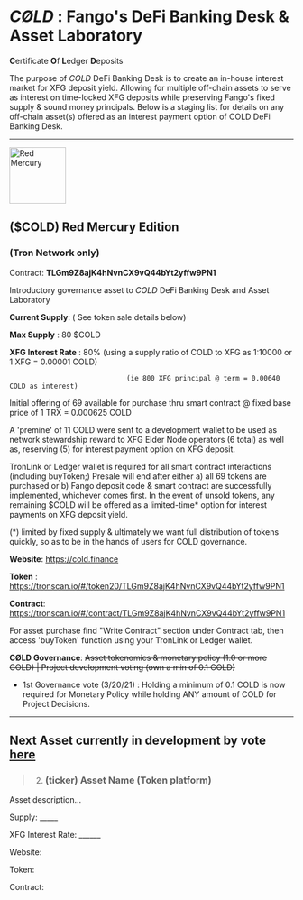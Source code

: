 
# *CØLD* : Fango's DeFi Banking Desk & Asset Laboratory

 **C**ertificate **O**f **L**edger **D**eposits
 
 The purpose of *COLD* DeFi Banking Desk is to create an in-house interest market for XFG deposit yield.
 Allowing for multiple off-chain assets to serve as interest on time-locked XFG deposits while preserving Fango's fixed supply & sound money principals.
 Below is a staging list for details on any off-chain asset(s) offered as an interest payment option of COLD DeFi Banking Desk.
 
-----------------------------------------------------------

<img height="100px" width="100px" title="Red Mercury" src="https://raw.githubusercontent.com/FandomGold/COLD/9dc01d924ff9712a56d489db825ae6e8449fc2ba/B5F889A6-92A8-4A13-BD7B-0514983310EB.jpeg"><img/>

## ($COLD) Red Mercury Edition 
### (Tron Network only)

Contract: **TLGm9Z8ajK4hNvnCX9vQ44bYt2yffw9PN1**

Introductory governance asset to *COLD* DeFi Banking Desk and Asset Laboratory  

**Current Supply**: ( See token sale details below)

**Max Supply** : 80 $COLD

**XFG Interest Rate** : 80%  (using a supply ratio of COLD to XFG as 1:10000 or 1 XFG = 0.00001 COLD)

                                 (ie 800 XFG principal @ term = 0.00640 COLD as interest)
                                 
Initial offering of 69 available for purchase thru smart contract @ fixed base price of 1 TRX = 0.000625 COLD 

A 'premine' of 11 COLD were sent to a development wallet to be used as network stewardship reward to XFG Elder Node operators (6 total) as well as, reserving (5) for interest payment option on XFG deposit.

TronLink or Ledger wallet is required for all smart contract interactions (including buyToken;)
Presale will end after either a) all 69 tokens are purchased or b) Fango deposit code & smart contract are successfully implemented, whichever comes first. 
In the event of unsold tokens, any remaining $COLD will be offered as a limited-time* option for interest payments on XFG deposit yield.  

(*) limited by fixed supply & ultimately we want full distribution of tokens quickly, so as to be in the hands of users for COLD governance.

**Website**: https://cold.finance

**Token** : https://tronscan.io/#/token20/TLGm9Z8ajK4hNvnCX9vQ44bYt2yffw9PN1

**Contract**: https://tronscan.io/#/contract/TLGm9Z8ajK4hNvnCX9vQ44bYt2yffw9PN1

For asset purchase find "Write Contract" section under Contract tab, then access 'buyToken' function using your TronLink or Ledger wallet.


**CØLD Governance**: ~~Asset tokenomics & monetary policy (1.0 or more COLD) | Project development voting (own a min of 0.1 COLD)~~

 -  1st Governance vote (3/20/21) : Holding a minimum of 0.1 COLD is now required for Monetary Policy while holding ANY amount of COLD for Project Decisions.  



____________________________


## Next Asset currently in development by vote [here](https://t.me/COLD_DeFi)

> 2. ### (ticker) Asset Name  (Token platform)
   
   Asset description...
   
   
   Supply: _____
  
   XFG Interest Rate: ______

   Website:
   
   Token:
   
   Contract: 
   

